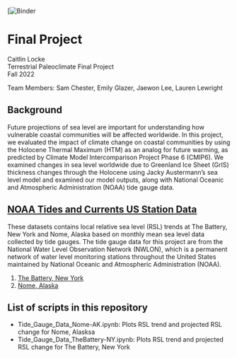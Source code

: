 [![Binder](https://mybinder.org/v2/gh/pangeo-data/pangeo-docker-images/2021.09.30?urlpath=git-pull%3Frepo%3Dhttps%253A%252F%252Fgithub.com%252Flockecd%252Fterrestrial-paleoclimate-2022%26urlpath%3Dtree%252Fterrestrial-paleoclimate-2022%252F%26branch%3Dmaster)

# Final Project


Caitlin Locke <br />
Terrestrial Paleoclimate Final Project <br />
Fall 2022 <br />

Team Members: Sam Chester, Emily Glazer, Jaewon Lee, Lauren Lewright  <br />

## Background

Future projections of sea level are important for understanding how vulnerable coastal communities will be affected worldwide. In this project, we evaluated the impact of climate change on coastal communities by using the Holocene Thermal Maximum (HTM) as an analog for future warming, as predicted by Climate Model Intercomparison Project Phase 6 (CMIP6). We examined changes in sea level worldwide due to Greenland Ice Sheet (GrIS) thickness changes through the Holocene using Jacky Austermann’s sea level model and examined our model outputs, along with National Oceanic and Atmospheric Administration (NOAA) tide gauge data.

## [NOAA Tides and Currents US Station Data](https://tidesandcurrents.noaa.gov/sltrends/sltrends_us.html)
These datasets contains local relative sea level (RSL) trends at The Battery, New York and Nome, Alaska based on monthly mean sea level data collected by tide gauges. The tide gauge data for this project are from the National Water Level Observation Network (NWLON), which is a permanent network of water level monitoring stations throughout the United States maintained by National Oceanic and Atmospheric Administration (NOAA).
1. [The Battery, New York](https://tidesandcurrents.noaa.gov/sltrends/data/8518750_meantrend.csv)
1. [Nome, Alaska](https://tidesandcurrents.noaa.gov/sltrends/data/9468756_meantrend.csv)

## List of scripts in this repository

- Tide_Gauge_Data_Nome-AK.ipynb: Plots RSL trend and projected RSL change for Nome, Alasksa
- Tide_Gauge_Data_TheBattery-NY.ipynb: Plots RSL trend and projected RSL change for The Battery, New York
